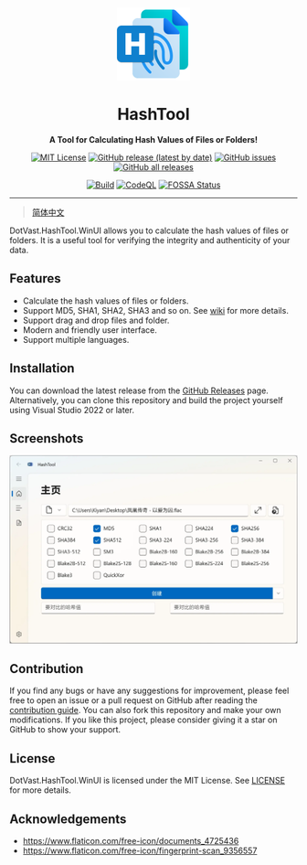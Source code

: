 <p align="center">
  <img src="./src/DotVast.HashTool.WinUI/Assets/Logo.png" width = "128" height = "128" alt="图标"/>
</p>

<div align="center">

# HashTool

**A Tool for Calculating Hash Values of Files or Folders!**

[![MIT License](https://img.shields.io/github/license/KiyanYang/DotVast.HashTool.WinUI)](./LICENSE.txt)
[![GitHub release (latest by date)](https://img.shields.io/github/v/release/KiyanYang/DotVast.HashTool.WinUI)](https://github.com/KiyanYang/DotVast.HashTool.WinUI/releases)
[![GitHub issues](https://img.shields.io/github/issues/KiyanYang/DotVast.HashTool.WinUI)](https://github.com/KiyanYang/DotVast.HashTool.WinUI/issues)
[![GitHub all releases](https://img.shields.io/github/downloads/KiyanYang/DotVast.HashTool.WinUI/total)](https://github.com/KiyanYang/DotVast.HashTool.WinUI/releases)

[![Build](https://github.com/KiyanYang/DotVast.HashTool.WinUI/actions/workflows/build.yml/badge.svg)](https://github.com/KiyanYang/DotVast.HashTool.WinUI/actions/workflows/build.yml)
[![CodeQL](https://github.com/KiyanYang/DotVast.HashTool.WinUI/actions/workflows/codeql-analysis.yml/badge.svg)](https://github.com/KiyanYang/DotVast.HashTool.WinUI/actions/workflows/codeql-analysis.yml)
[![FOSSA Status](https://app.fossa.com/api/projects/git%2Bgithub.com%2FKiyanYang%2FDotVast.HashTool.WinUI.svg?type=shield)](https://app.fossa.com/projects/git%2Bgithub.com%2FKiyanYang%2FDotVast.HashTool.WinUI?ref=badge_shield)

</div>

---

> [简体中文](./docs/README.zh-Hans.md)

DotVast.HashTool.WinUI allows you to calculate the hash values of files or folders. It is a useful tool for verifying the integrity and authenticity of your data.

## Features

- Calculate the hash values of files or folders.
- Support MD5, SHA1, SHA2, SHA3 and so on. See [wiki](https://github.com/KiyanYang/DotVast.HashTool.WinUI/wiki/功能#哈希算法) for more details.
- Support drag and drop files and folder.
- Modern and friendly user interface.
- Support multiple languages.

## Installation

You can download the latest release from the [GitHub Releases](https://github.com/KiyanYang/DotVast.HashTool.WinUI/releases) page. Alternatively, you can clone this repository and build the project yourself using Visual Studio 2022 or later.

## Screenshots

![HomePage](./docs/images/HomePage-0.3.0.webp)

## Contribution

If you find any bugs or have any suggestions for improvement, please feel free to open an issue or a pull request on GitHub after reading the [contribution guide](./CONTRIBUTING.md). You can also fork this repository and make your own modifications. If you like this project, please consider giving it a star on GitHub to show your support.

## License

DotVast.HashTool.WinUI is licensed under the MIT License. See [LICENSE](./LICENSE.txt) for more details.

## Acknowledgements

- https://www.flaticon.com/free-icon/documents_4725436
- https://www.flaticon.com/free-icon/fingerprint-scan_9356557

